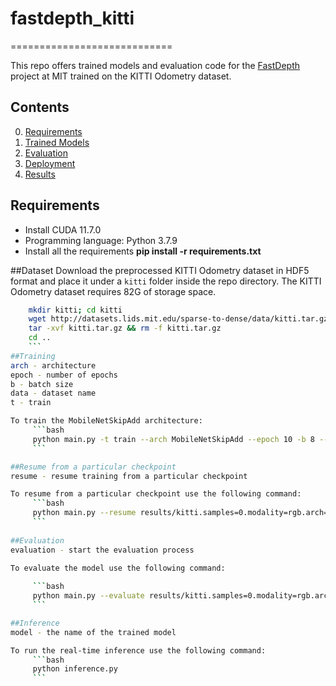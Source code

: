 # fastdepth_kitti

============================

This repo offers trained models and evaluation code for the [FastDepth](http://fastdepth.mit.edu/) project at MIT trained on the KITTI Odometry dataset.

## Contents
0. [Requirements](#requirements)
0. [Trained Models](#trained-models)
0. [Evaluation](#evaluation)
0. [Deployment](#deployment)
0. [Results](#results)

## Requirements
- Install CUDA 11.7.0
- Programming language: Python 3.7.9
- Install all the requirements **pip install -r requirements.txt**

##Dataset
Download the preprocessed KITTI Odometry dataset in HDF5 format and place it under a `kitti` folder inside the repo directory. The KITTI Odometry dataset requires 82G of storage space.
```bash
	mkdir kitti; cd kitti
	wget http://datasets.lids.mit.edu/sparse-to-dense/data/kitti.tar.gz
	tar -xvf kitti.tar.gz && rm -f kitti.tar.gz
	cd ..
	```
##Training
arch - architecture 
epoch - number of epochs
b - batch size 
data - dataset name
t - train 

To train the MobileNetSkipAdd architecture:
     ```bash
     python main.py -t train --arch MobileNetSkipAdd --epoch 10 -b 8 --data kitti
     ```

##Resume from a particular checkpoint
resume - resume training from a particular checkpoint

To resume from a particular checkpoint use the following command:
     ```bash
     python main.py --resume results/kitti.samples=0.modality=rgb.arch=MobileNetSkipAdd.decoder=nnconv.criterion=l1.lr=0.01.bs=8.pretrained=True/checkpoint-8.pth.tar
     ```
     
##Evaluation
evaluation - start the evaluation process 

To evaluate the model use the following command:
      
     ```bash
     python main.py --evaluate results/kitti.samples=0.modality=rgb.arch=MobileNetSkipAdd.decoder=nnconv.criterion=l1.lr=0.01.bs=8.pretrained=True/model_best.pth.tar
     ```

##Inference
model - the name of the trained model

To run the real-time inference use the following command:
     ```bash
     python inference.py 
     ```





